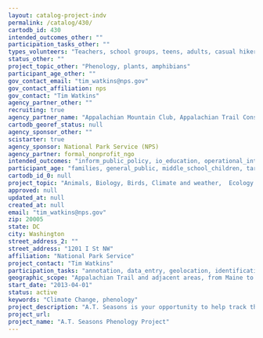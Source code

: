 ```yaml
---
layout: catalog-project-indv
permalink: /catalog/430/
cartodb_id: 430
intended_outcomes_other: ""
participation_tasks_other: ""
types_volunteers: "Teachers, school groups, teens, adults, casual hikers, through-hikers"
status_other: ""
project_topic_other: "Phenology, plants, amphibians"
participant_age_other: ""
gov_contact_email: "tim_watkins@nps.gov"
gov_contact_affiliation: nps
gov_contact: "Tim Watkins"
agency_partner_other: ""
recruiting: true
agency_partner_name: "Appalachian Mountain Club, Appalachian Trail Conservancy, USA National Phenology Network"
cartodb_georef_status: null
agency_sponsor_other: ""
scistarter: true
agency_sponsor: National Park Service (NPS)
agency_partner: formal_nonprofit_ngo
intended_outcomes: "inform_public_policy, io_education, operational_integration_use, research_advancement"
participant_age: "families, general_public, middle_school_children, targeted_group, teens"
cartodb_id_0: null
project_topic: "Animals, Biology, Birds, Climate and weather,  Ecology and environment,  Nature and outdoors, Pollinators/insects"
approved: null
updated_at: null
created_at: null
email: "tim_watkins@nps.gov"
zip: 20005
state: DC
city: Washington
street_address_2: ""
street_address: "1201 I St NW"
affiliation: "National Park Service"
project_contact: "Tim Watkins"
participation_tasks: "annotation, data_entry, geolocation, identification, learning,  observation"
geographic_scope: "Appalachian Trail and adjacent areas, from Maine to Georgia."
start_date: "2013-04-01"
status: active
keywords: "Climate Change, phenology"
project_description: "A.T. Seasons is your opportunity to help track the unfolding of important life cycle events each year along the iconic Appalachian Trail, linking your observations  with others from Georgia to Maine. By observing and reporting seasonal changes of plants and animals you will help build the foundation to understanding and protecting the scenic & natural beauty of the trail corridor."
project_url: 
project_name: "A.T. Seasons Phenology Project"
---
```

